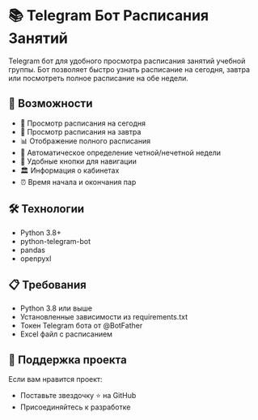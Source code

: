 # 📚 Telegram Бот Расписания Занятий

Telegram бот для удобного просмотра расписания занятий учебной группы. Бот позволяет быстро узнать расписание на сегодня, завтра или посмотреть полное расписание на обе недели.

## 🚀 Возможности

- 📅 Просмотр расписания на сегодня
- 🔄 Просмотр расписания на завтра
- 📊 Отображение полного расписания
- 🔄 Автоматическое определение четной/нечетной недели
- 📱 Удобные кнопки для навигации
- 🏛 Информация о кабинетах
- ⏰ Время начала и окончания пар

## 🛠 Технологии

- Python 3.8+
- python-telegram-bot
- pandas
- openpyxl

## 📋 Требования

- Python 3.8 или выше
- Установленные зависимости из requirements.txt
- Токен Telegram бота от @BotFather
- Excel файл с расписанием

## 🌟 Поддержка проекта

Если вам нравится проект:
- Поставьте звездочку ⭐️ на GitHub
- Присоединяйтесь к разработке

